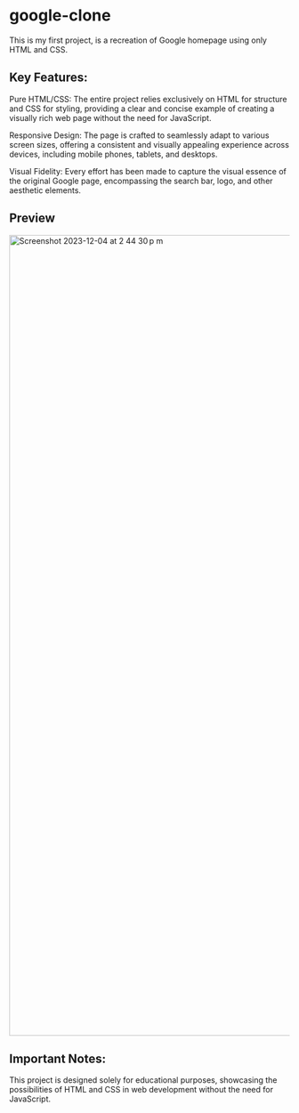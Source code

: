 # google-clone
This is my first project, is a recreation of Google homepage using only HTML and CSS. 

## Key Features:

Pure HTML/CSS: The entire project relies exclusively on HTML for structure and CSS for styling, providing a clear and concise example of creating a visually rich web page without the need for JavaScript.

Responsive Design: The page is crafted to seamlessly adapt to various screen sizes, offering a consistent and visually appealing experience across devices, including mobile phones, tablets, and desktops.

Visual Fidelity: Every effort has been made to capture the visual essence of the original Google page, encompassing the search bar, logo, and other aesthetic elements.

## Preview
<img width="1440" alt="Screenshot 2023-12-04 at 2 44 30 p m" src="https://github.com/palomanierika/google-clone/assets/152633592/865061d7-b230-4221-af68-0f90a172af07">


## Important Notes:
This project is designed solely for educational purposes, showcasing the possibilities of HTML and CSS in web development without the need for JavaScript.
